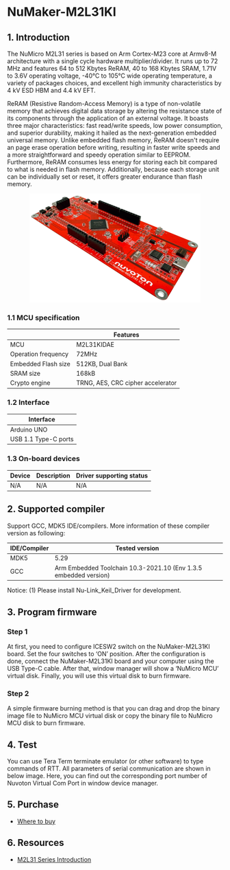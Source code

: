 # NuMaker-M2L31KI

## 1. Introduction

The NuMicro M2L31 series is based on Arm Cortex-M23 core at Armv8-M architecture with a single cycle hardware multiplier/divider. It runs up to 72 MHz and features 64 to 512 Kbytes ReRAM, 40 to 168 Kbytes SRAM, 1.71V to 3.6V operating voltage, -40°C to 105°C wide operating temperature, a variety of packages choices, and excellent high immunity characteristics by 4 kV ESD HBM and 4.4 kV EFT.

ReRAM (Resistive Random-Access Memory) is a type of non-volatile memory that achieves digital data storage by altering the resistance state of its components through the application of an external voltage. It boasts three major characteristics: fast read/write speeds, low power consumption, and superior durability, making it hailed as the next-generation embedded universal memory. Unlike embedded flash memory, ReRAM doesn't require an page erase operation before writing, resulting in faster write speeds and a more straightforward and speedy operation similar to EEPROM. Furthermore, ReRAM consumes less energy for storing each bit compared to what is needed in flash memory. Additionally, because each storage unit can be individually set or reset, it offers greater endurance than flash memory.

<p align="center">
<img src="./doc/images/side.png" width="400" alt="fishy" class="bg-primary">
</p>

### 1.1 MCU specification

|  | Features |
| -- | -- |
| MCU | M2L31KIDAE |
| Operation frequency | 72MHz |
| Embedded Flash size | 512KB, Dual Bank |
| SRAM size | 168kB |
| Crypto engine | TRNG, AES, CRC cipher accelerator |

### 1.2 Interface

| Interface |
| -- |
| Arduino UNO |
| USB 1.1 Type-C ports |

### 1.3 On-board devices

| Device | Description | Driver supporting status |
| -- | -- | -- |
| N/A | N/A | N/A |

## 2. Supported compiler

Support GCC, MDK5 IDE/compilers. More information of these compiler version as following:

| IDE/Compiler  | Tested version                    |
| ---------- | ------------------------------------ |
| MDK5       | 5.29                                 |
| GCC        | Arm Embedded Toolchain 10.3-2021.10 (Env 1.3.5 embedded version)|

Notice:
(1) Please install Nu-Link_Keil_Driver for development.

## 3. Program firmware

### Step 1

At first, you need to configure ICESW2 switch on the NuMaker-M2L31KI board. Set the four switches to ‘ON’ position. After the configuration is done, connect the NuMaker-M2L31KI board and your computer using the USB Type-C cable. After that, window manager will show a ‘NuMicro MCU’ virtual disk. Finally, you will use this virtual disk to burn firmware.

### Step 2

A simple firmware burning method is that you can drag and drop the binary image file to NuMicro MCU virtual disk or copy the binary file to NuMicro MCU disk to burn firmware.

## 4. Test

You can use Tera Term terminate emulator (or other software) to type commands of RTT. All parameters of serial communication are shown in below image. Here, you can find out the corresponding port number of Nuvoton Virtual Com Port in window device manager.

## 5. Purchase

* [Where to buy][1]

## 6. Resources

* [M2L31 Series Introduction][2]

  [1]: https://www.nuvoton.com.cn/products/microcontrollers/arm-cortex-m23-mcus/m2l31-series/?tab=5
  [2]: https://www.nuvoton.com.cn/products/microcontrollers/arm-cortex-m23-mcus/m2l31-series/?tab=1
